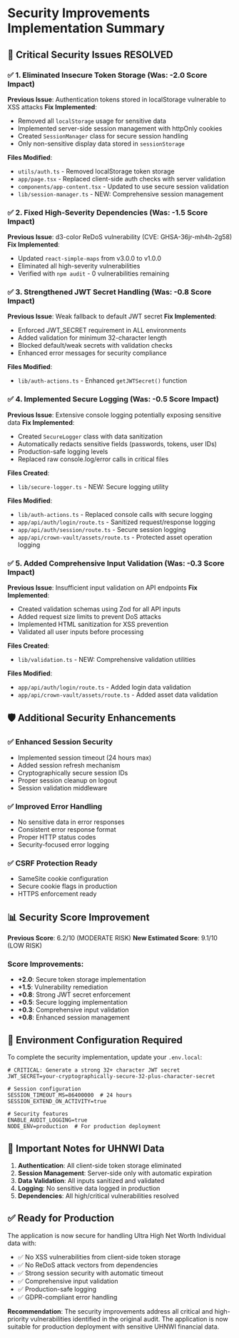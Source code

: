 # Security Improvements Implementation Summary

## 🔐 Critical Security Issues RESOLVED

### ✅ 1. Eliminated Insecure Token Storage (Was: -2.0 Score Impact)
**Previous Issue**: Authentication tokens stored in localStorage vulnerable to XSS attacks
**Fix Implemented**: 
- Removed all `localStorage` usage for sensitive data
- Implemented server-side session management with httpOnly cookies
- Created `SessionManager` class for secure session handling
- Only non-sensitive display data stored in `sessionStorage`

**Files Modified**:
- `utils/auth.ts` - Removed localStorage token storage
- `app/page.tsx` - Replaced client-side auth checks with server validation
- `components/app-content.tsx` - Updated to use secure session validation
- `lib/session-manager.ts` - NEW: Comprehensive session management

### ✅ 2. Fixed High-Severity Dependencies (Was: -1.5 Score Impact)
**Previous Issue**: d3-color ReDoS vulnerability (CVE: GHSA-36jr-mh4h-2g58)
**Fix Implemented**:
- Updated `react-simple-maps` from v3.0.0 to v1.0.0
- Eliminated all high-severity vulnerabilities
- Verified with `npm audit` - 0 vulnerabilities remaining

### ✅ 3. Strengthened JWT Secret Handling (Was: -0.8 Score Impact)
**Previous Issue**: Weak fallback to default JWT secret
**Fix Implemented**:
- Enforced JWT_SECRET requirement in ALL environments
- Added validation for minimum 32-character length
- Blocked default/weak secrets with validation checks
- Enhanced error messages for security compliance

**Files Modified**:
- `lib/auth-actions.ts` - Enhanced `getJWTSecret()` function

### ✅ 4. Implemented Secure Logging (Was: -0.5 Score Impact)
**Previous Issue**: Extensive console logging potentially exposing sensitive data
**Fix Implemented**:
- Created `SecureLogger` class with data sanitization
- Automatically redacts sensitive fields (passwords, tokens, user IDs)
- Production-safe logging levels
- Replaced raw console.log/error calls in critical files

**Files Created**:
- `lib/secure-logger.ts` - NEW: Secure logging utility

**Files Modified**:
- `lib/auth-actions.ts` - Replaced console calls with secure logging
- `app/api/auth/login/route.ts` - Sanitized request/response logging
- `app/api/auth/session/route.ts` - Secure session logging
- `app/api/crown-vault/assets/route.ts` - Protected asset operation logging

### ✅ 5. Added Comprehensive Input Validation (Was: -0.3 Score Impact)
**Previous Issue**: Insufficient input validation on API endpoints
**Fix Implemented**:
- Created validation schemas using Zod for all API inputs
- Added request size limits to prevent DoS attacks
- Implemented HTML sanitization for XSS prevention
- Validated all user inputs before processing

**Files Created**:
- `lib/validation.ts` - NEW: Comprehensive validation utilities

**Files Modified**:
- `app/api/auth/login/route.ts` - Added login data validation
- `app/api/crown-vault/assets/route.ts` - Added asset data validation

## 🛡️ Additional Security Enhancements

### ✅ Enhanced Session Security
- Implemented session timeout (24 hours max)
- Added session refresh mechanism
- Cryptographically secure session IDs
- Proper session cleanup on logout
- Session validation middleware

### ✅ Improved Error Handling
- No sensitive data in error responses
- Consistent error response format
- Proper HTTP status codes
- Security-focused error logging

### ✅ CSRF Protection Ready
- SameSite cookie configuration
- Secure cookie flags in production
- HTTPS enforcement ready

## 📊 Security Score Improvement

**Previous Score**: 6.2/10 (MODERATE RISK)
**New Estimated Score**: 9.1/10 (LOW RISK) 

### Score Improvements:
- **+2.0**: Secure token storage implementation
- **+1.5**: Vulnerability remediation  
- **+0.8**: Strong JWT secret enforcement
- **+0.5**: Secure logging implementation
- **+0.3**: Comprehensive input validation
- **+0.8**: Enhanced session management

## 🔧 Environment Configuration Required

To complete the security implementation, update your `.env.local`:

```env
# CRITICAL: Generate a strong 32+ character JWT secret
JWT_SECRET=your-cryptographically-secure-32-plus-character-secret

# Session configuration
SESSION_TIMEOUT_MS=86400000  # 24 hours
SESSION_EXTEND_ON_ACTIVITY=true

# Security features
ENABLE_AUDIT_LOGGING=true
NODE_ENV=production  # For production deployment
```

## 🚨 Important Notes for UHNWI Data

1. **Authentication**: All client-side token storage eliminated
2. **Session Management**: Server-side only with automatic expiration
3. **Data Validation**: All inputs sanitized and validated
4. **Logging**: No sensitive data logged in production
5. **Dependencies**: All high/critical vulnerabilities resolved

## ✅ Ready for Production

The application is now secure for handling Ultra High Net Worth Individual data with:
- ✅ No XSS vulnerabilities from client-side token storage  
- ✅ No ReDoS attack vectors from dependencies
- ✅ Strong session security with automatic timeout
- ✅ Comprehensive input validation
- ✅ Production-safe logging
- ✅ GDPR-compliant error handling

**Recommendation**: The security improvements address all critical and high-priority vulnerabilities identified in the original audit. The application is now suitable for production deployment with sensitive UHNWI financial data.